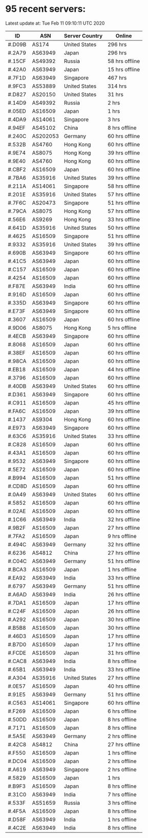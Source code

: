 # 95 recent servers:

Latest update at: Tue Feb 11 09:10:11 UTC 2020

| ID | ASN | Server Country | Online |
| -- | --- | -------------- | ------ |
| #.D09B | AS174 | United States | 296 hrs |
| #.2A79 | AS63949 | Japan | 296 hrs |
| #.15CF | AS49392 | Russia | 58 hrs offline |
| #.42A0 | AS63949 | Japan | 15 hrs offline |
| #.7F1D | AS63949 | Singapore | 467 hrs |
| #.9FC3 | AS53889 | United States | 314 hrs |
| #.D827 | AS20150 | United States | 31 hrs |
| #.14D9 | AS49392 | Russia | 2 hrs |
| #.05ED | AS16509 | Japan | 1 hrs |
| #.4DA9 | AS14061 | Singapore | 3 hrs |
| #.94EF | AS45102 | China | 8 hrs offline |
| #.240C | AS202053 | Germany | 60 hrs offline |
| #.532B | AS4760 | Hong Kong | 60 hrs offline |
| #.9E74 | AS8075 | Hong Kong | 39 hrs offline |
| #.9E40 | AS4760 | Hong Kong | 60 hrs offline |
| #.CBF2 | AS16509 | Japan | 60 hrs offline |
| #.7BA6 | AS35916 | United States | 39 hrs offline |
| #.211A | AS14061 | Singapore | 58 hrs offline |
| #.201E | AS35916 | United States | 57 hrs offline |
| #.7F6C | AS20473 | Singapore | 51 hrs offline |
| #.79CA | AS8075 | Hong Kong | 57 hrs offline |
| #.56E6 | AS9269 | Hong Kong | 33 hrs offline |
| #.641D | AS35916 | United States | 50 hrs offline |
| #.4625 | AS16509 | Singapore | 51 hrs offline |
| #.9332 | AS35916 | United States | 39 hrs offline |
| #.690B | AS63949 | Singapore | 60 hrs offline |
| #.41C5 | AS63949 | Japan | 60 hrs offline |
| #.C157 | AS16509 | Japan | 60 hrs offline |
| #.4254 | AS16509 | Japan | 60 hrs offline |
| #.F87E | AS63949 | India | 60 hrs offline |
| #.916D | AS16509 | Japan | 60 hrs offline |
| #.335D | AS63949 | Singapore | 60 hrs offline |
| #.E73F | AS63949 | Singapore | 60 hrs offline |
| #.3607 | AS16509 | Japan | 60 hrs offline |
| #.9D06 | AS8075 | Hong Kong | 5 hrs offline |
| #.4ECB | AS63949 | Singapore | 60 hrs offline |
| #.8068 | AS16509 | Japan | 60 hrs offline |
| #.38EF | AS16509 | Japan | 60 hrs offline |
| #.98CA | AS16509 | Japan | 60 hrs offline |
| #.EB18 | AS16509 | Japan | 44 hrs offline |
| #.3796 | AS16509 | Japan | 60 hrs offline |
| #.40DB | AS63949 | United States | 60 hrs offline |
| #.D361 | AS63949 | Singapore | 60 hrs offline |
| #.C911 | AS16509 | Japan | 45 hrs offline |
| #.FA6C | AS16509 | Japan | 39 hrs offline |
| #.1437 | AS9304 | Hong Kong | 60 hrs offline |
| #.E973 | AS63949 | Singapore | 60 hrs offline |
| #.63C6 | AS35916 | United States | 33 hrs offline |
| #.C828 | AS16509 | Japan | 60 hrs offline |
| #.43A1 | AS16509 | Japan | 60 hrs offline |
| #.9532 | AS63949 | Singapore | 60 hrs offline |
| #.5E72 | AS16509 | Japan | 60 hrs offline |
| #.B994 | AS16509 | Japan | 51 hrs offline |
| #.CD8D | AS16509 | Japan | 60 hrs offline |
| #.0A49 | AS63949 | United States | 60 hrs offline |
| #.5852 | AS16509 | Japan | 60 hrs offline |
| #.02AE | AS16509 | Japan | 60 hrs offline |
| #.1C66 | AS63949 | India | 32 hrs offline |
| #.9B2F | AS16509 | Japan | 27 hrs offline |
| #.7FA2 | AS16509 | Japan | 9 hrs offline |
| #.494C | AS63949 | Germany | 32 hrs offline |
| #.6236 | AS4812 | China | 27 hrs offline |
| #.C04C | AS63949 | Germany | 51 hrs offline |
| #.BCA3 | AS16509 | Japan | 1 hrs offline |
| #.EA92 | AS63949 | India | 33 hrs offline |
| #.6797 | AS63949 | Germany | 51 hrs offline |
| #.A6AD | AS63949 | India | 26 hrs offline |
| #.7DA1 | AS16509 | Japan | 17 hrs offline |
| #.C24F | AS16509 | Japan | 26 hrs offline |
| #.A292 | AS16509 | Japan | 30 hrs offline |
| #.B5B8 | AS16509 | Japan | 30 hrs offline |
| #.46D3 | AS16509 | Japan | 17 hrs offline |
| #.B7D0 | AS16509 | Japan | 17 hrs offline |
| #.FCDE | AS16509 | Japan | 31 hrs offline |
| #.CAC8 | AS63949 | India | 8 hrs offline |
| #.65B1 | AS63949 | India | 33 hrs offline |
| #.A304 | AS35916 | United States | 27 hrs offline |
| #.0E57 | AS16509 | Japan | 40 hrs offline |
| #.91E5 | AS63949 | Germany | 51 hrs offline |
| #.C563 | AS14061 | Singapore | 60 hrs offline |
| #.F269 | AS16509 | Japan | 6 hrs offline |
| #.50DD | AS16509 | Japan | 8 hrs offline |
| #.7171 | AS16509 | Japan | 8 hrs offline |
| #.5A5E | AS63949 | Germany | 2 hrs offline |
| #.42C8 | AS4812 | China | 27 hrs offline |
| #.F550 | AS16509 | Japan | 1 hrs offline |
| #.DC04 | AS16509 | Japan | 2 hrs offline |
| #.A619 | AS63949 | Singapore | 2 hrs offline |
| #.5829 | AS16509 | Japan | 1 hrs |
| #.B9F3 | AS16509 | Japan | 8 hrs offline |
| #.31C0 | AS63949 | India | 7 hrs offline |
| #.533F | AS51659 | Russia | 3 hrs offline |
| #.4F5A | AS16509 | Japan | 8 hrs offline |
| #.D58F | AS63949 | India | 1 hrs offline |
| #.4C2E | AS63949 | India | 8 hrs offline |

